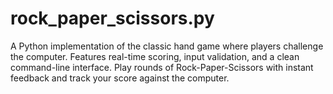 # rock_paper_scissors.py
A Python implementation of the classic hand game where players challenge the computer. Features real-time scoring, input validation, and a clean command-line interface. Play rounds of Rock-Paper-Scissors with instant feedback and track your score against the computer.
